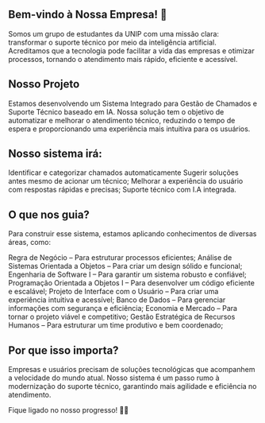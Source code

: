 ## Bem-vindo à Nossa Empresa! 🚀 ##
Somos um grupo de estudantes da UNIP com uma missão clara: transformar o suporte técnico por meio da inteligência artificial. Acreditamos que a tecnologia pode facilitar a vida das empresas e otimizar processos, tornando o atendimento mais rápido, eficiente e acessível.

## Nosso Projeto ##
Estamos desenvolvendo um Sistema Integrado para Gestão de Chamados e Suporte Técnico baseado em IA. Nossa solução tem o objetivo de automatizar e melhorar o atendimento técnico, reduzindo o tempo de espera e proporcionando uma experiência mais intuitiva para os usuários.

## Nosso sistema irá: ##
 Identificar e categorizar chamados automaticamente
 Sugerir soluções antes mesmo de acionar um técnico;
 Melhorar a experiência do usuário com respostas rápidas e precisas;
 Suporte técnico com I.A integrada.

## O que nos guia? ##
Para construir esse sistema, estamos aplicando conhecimentos de diversas áreas, como:

Regra de Negócio – Para estruturar processos eficientes;
Análise de Sistemas Orientada a Objetos – Para criar um design sólido e funcional;
Engenharia de Software I – Para garantir um sistema robusto e confiável;
Programação Orientada a Objetos I – Para desenvolver um código eficiente e escalável;
Projeto de Interface com o Usuário – Para criar uma experiência intuitiva e acessível;
Banco de Dados – Para gerenciar informações com segurança e eficiência;
Economia e Mercado – Para tornar o projeto viável e competitivo;
Gestão Estratégica de Recursos Humanos – Para estruturar um time produtivo e bem coordenado;

## Por que isso importa? ##
Empresas e usuários precisam de soluções tecnológicas que acompanhem a velocidade do mundo atual. Nosso sistema é um passo rumo à modernização do suporte técnico, garantindo mais agilidade e eficiência no atendimento.

Fique ligado no nosso progresso! 🚀💡
